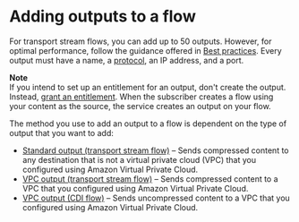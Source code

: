 # Adding outputs to a flow<a name="outputs-add"></a>

For transport stream flows, you can add up to 50 outputs\. However, for optimal performance, follow the guidance offered in [Best practices](best-practices.md)\. Every output must have a name, a [protocol](protocols.md), an IP address, and a port\.

**Note**  
If you intend to set up an entitlement for an output, don't create the output\. Instead, [grant an entitlement](entitlements-grant.md)\. When the subscriber creates a flow using your content as the source, the service creates an output on your flow\.

The method you use to add an output to a flow is dependent on the type of output that you want to add:
+ [Standard output \(transport stream flow\)](outputs-add-standard.md) – Sends compressed content to any destination that is not a virtual private cloud \(VPC\) that you configured using Amazon Virtual Private Cloud\.
+ [VPC output \(transport stream flow\)](outputs-add-vpc.md) – Sends compressed content to a VPC that you configured using Amazon Virtual Private Cloud\.
+ [VPC output \(CDI flow\)](outputs-add-vpc.md) – Sends uncompressed content to a VPC that you configured using Amazon Virtual Private Cloud\.